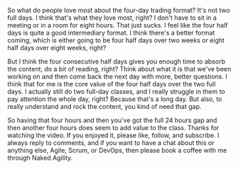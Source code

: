 So what do people love most about the four-day trading format? It's not two full days. I think that's what they love most, right? I don't have to sit in a meeting or in a room for eight hours. That just sucks. I feel like the four half days is quite a good intermediary format. I think there's a better format coming, which is either going to be four half days over two weeks or eight half days over eight weeks, right?

But I think the four consecutive half days gives you enough time to absorb the content, do a bit of reading, right? Think about what it is that we've been working on and then come back the next day with more, better questions. I think that for me is the core value of the four half days over the two full days. I actually still do two full-day classes, and I really struggle in them to pay attention the whole day, right? Because that's a long day. But also, to really understand and rock the content, you kind of need that gap.

So having that four hours and then you've got the full 24 hours gap and then another four hours does seem to add value to the class. Thanks for watching the video. If you enjoyed it, please like, follow, and subscribe. I always reply to comments, and if you want to have a chat about this or anything else, Agile, Scrum, or DevOps, then please book a coffee with me through Naked Agility.